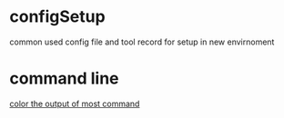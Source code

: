 # configSetup
common used config file and tool record for setup in new envirnoment


# command line

[color the output of most command](https://github.com/garabik/grc)
